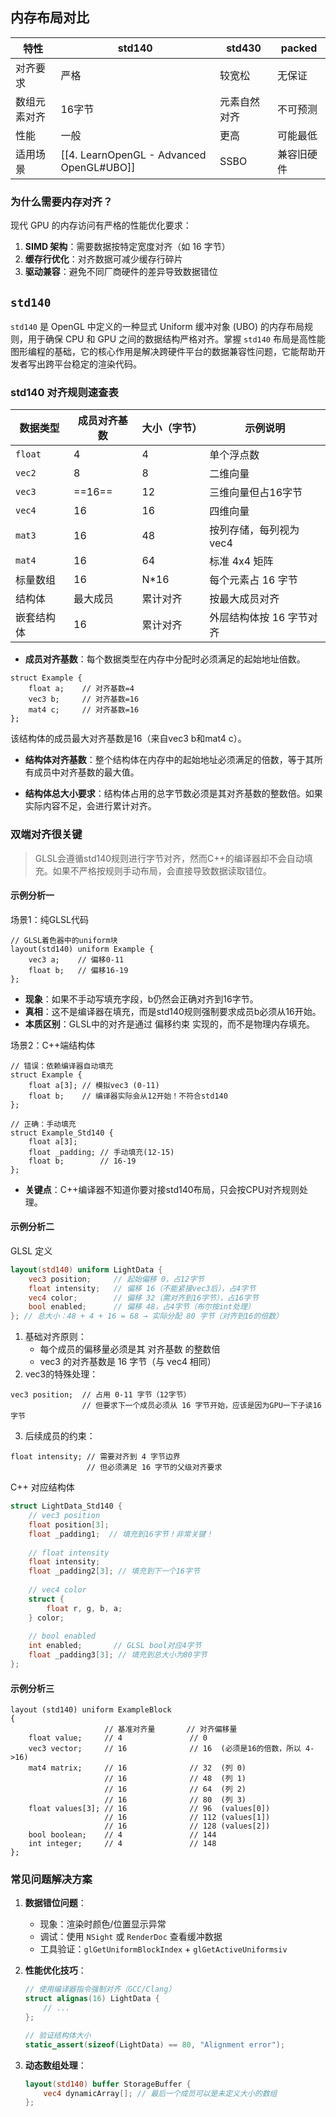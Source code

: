 ## 内存布局对比

| 特性     | std140                                   | std430 | packed |
| ------ | ---------------------------------------- | ------ | ------ |
| 对齐要求   | 严格                                       | 较宽松    | 无保证    |
| 数组元素对齐 | 16字节                                     | 元素自然对齐 | 不可预测   |
| 性能     | 一般                                       | 更高     | 可能最低   |
| 适用场景   | [[4. LearnOpenGL - Advanced OpenGL#UBO]] | SSBO   | 兼容旧硬件  |
### 为什么需要内存对齐？

现代 GPU 的内存访问有严格的性能优化要求：
1. **SIMD 架构**：需要数据按特定宽度对齐（如 16 字节）
2. **缓存行优化**：对齐数据可减少缓存行碎片
3. **驱动兼容**：避免不同厂商硬件的差异导致数据错位

## `std140`

`std140` 是 OpenGL 中定义的一种显式 Uniform 缓冲对象 (UBO) 的内存布局规则，用于确保 CPU 和 GPU 之间的数据结构严格对齐。掌握 `std140` 布局是高性能图形编程的基础，它的核心作用是解决跨硬件平台的数据兼容性问题，它能帮助开发者写出跨平台稳定的渲染代码。

### std140 对齐规则速查表

| 数据类型    | 成员对齐基数 | 大小（字节） | 示例说明           |
| ------- | ------ | ------ | -------------- |
| `float` | 4      | 4      | 单个浮点数          |
| `vec2`  | 8      | 8      | 二维向量           |
| `vec3`  | ==16== | 12     | 三维向量但占16字节     |
| `vec4`  | 16     | 16     | 四维向量           |
| `mat3`  | 16     | 48     | 按列存储，每列视为 vec4 |
| `mat4`  | 16     | 64     | 标准 4x4 矩阵      |
| 标量数组    | 16     | N*16   | 每个元素占 16 字节    |
| 结构体     | 最大成员   | 累计对齐   | 按最大成员对齐        |
| 嵌套结构体   | 16     | 累计对齐   | 外层结构体按 16 字节对齐 |

* **成员对齐基数**：每个数据类型在内存中分配时必须满足的起始地址倍数。
```
struct Example {
    float a;    // 对齐基数=4
    vec3 b;     // 对齐基数=16
    mat4 c;     // 对齐基数=16
};
```
该结构体的成员最大对齐基数是16（来自vec3 b和mat4 c）。

- **结构体对齐基数**：整个结构体在内存中的起始地址必须满足的倍数，等于其所有成员中对齐基数的最大值。

- **结构体总大小要求**：结构体占用的总字节数必须是其对齐基数的整数倍。如果实际内容不足，会进行累计对齐。

### 双端对齐很关键

> GLSL会遵循std140规则进行字节对齐，然而C++的编译器却不会自动填充。如果不严格按规则手动布局，会直接导致数据读取错位。

#### 示例分析一

场景1：纯GLSL代码
```
// GLSL着色器中的uniform块
layout(std140) uniform Example {
    vec3 a;    // 偏移0-11
    float b;   // 偏移16-19
};
```
- **现象**：如果不手动写填充字段，b仍然会正确对齐到16字节。
- **真相**：这不是编译器在填充，而是std140规则强制要求成员b必须从16开始。
- **本质区别**：GLSL中的对齐是通过 偏移约束 实现的，而不是物理内存填充。

场景2：C++端结构体
```
// 错误：依赖编译器自动填充
struct Example {
    float a[3]; // 模拟vec3 (0-11)
    float b;    // 编译器实际会从12开始！不符合std140
};

// 正确：手动填充
struct Example_Std140 {
    float a[3];
    float _padding; // 手动填充(12-15)
    float b;        // 16-19
};
```
- **关键点**：C++编译器不知道你要对接std140布局，只会按CPU对齐规则处理。

#### 示例分析二

GLSL 定义
```glsl
layout(std140) uniform LightData {
    vec3 position;     // 起始偏移 0，占12字节
    float intensity;   // 偏移 16（不能紧接vec3后），占4字节
    vec4 color;        // 偏移 32（需对齐到16字节），占16字节
    bool enabled;      // 偏移 48，占4字节（布尔按int处理）
}; // 总大小：48 + 4 + 16 = 68 → 实际分配 80 字节（对齐到16的倍数）
```
1. 基础对齐原则：
	- 每个成员的偏移量必须是其 对齐基数 的整数倍
	- vec3 的对齐基数是 16 字节（与 vec4 相同）
2. vec3的特殊处理：
```
vec3 position;  // 占用 0-11 字节（12字节）
				// 但要求下一个成员必须从 16 字节开始，应该是因为GPU一下子读16字节
```
3. 后续成员的约束：
```
float intensity; // 需要对齐到 4 字节边界
                 // 但必须满足 16 字节的父级对齐要求
```

C++ 对应结构体
```cpp
struct LightData_Std140 {
    // vec3 position
    float position[3]; 
    float _padding1;  // 填充到16字节！非常关键！
    
    // float intensity
    float intensity;
    float _padding2[3]; // 填充到下一个16字节
    
    // vec4 color
    struct {
        float r, g, b, a;
    } color;
    
    // bool enabled
    int enabled;       // GLSL bool对应4字节
    float _padding3[3]; // 填充到总大小为80字节
};
```

#### 示例分析三

```
layout (std140) uniform ExampleBlock
{
                     // 基准对齐量       // 对齐偏移量
    float value;     // 4               // 0 
    vec3 vector;     // 16              // 16  (必须是16的倍数，所以 4->16)
    mat4 matrix;     // 16              // 32  (列 0)
                     // 16              // 48  (列 1)
                     // 16              // 64  (列 2)
                     // 16              // 80  (列 3)
    float values[3]; // 16              // 96  (values[0])
                     // 16              // 112 (values[1])
                     // 16              // 128 (values[2])
    bool boolean;    // 4               // 144
    int integer;     // 4               // 148
};
```

### 常见问题解决方案

1. **数据错位问题**：
   - 现象：渲染时颜色/位置显示异常
   - 调试：使用 `NSight` 或 `RenderDoc` 查看缓冲数据
   - 工具验证：`glGetUniformBlockIndex` + `glGetActiveUniformsiv`

2. **性能优化技巧**：
   ```cpp
   // 使用编译器指令强制对齐（GCC/Clang）
   struct alignas(16) LightData {
       // ...
   };
   
   // 验证结构体大小
   static_assert(sizeof(LightData) == 80, "Alignment error");
   ```

3. **动态数组处理**：
   ```glsl
   layout(std140) buffer StorageBuffer {
       vec4 dynamicArray[]; // 最后一个成员可以是未定义大小的数组
   };
   ```

